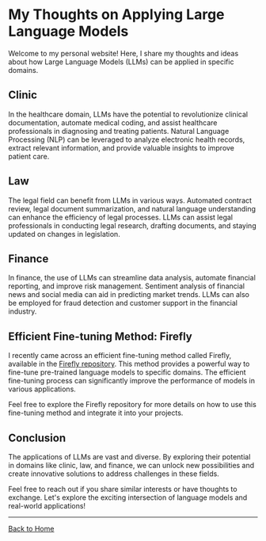 # My Thoughts on Applying Large Language Models

Welcome to my personal website! Here, I share my thoughts and ideas about how Large Language Models (LLMs) can be applied in specific domains.

## Clinic

In the healthcare domain, LLMs have the potential to revolutionize clinical documentation, automate medical coding, and assist healthcare professionals in diagnosing and treating patients. Natural Language Processing (NLP) can be leveraged to analyze electronic health records, extract relevant information, and provide valuable insights to improve patient care.

## Law

The legal field can benefit from LLMs in various ways. Automated contract review, legal document summarization, and natural language understanding can enhance the efficiency of legal processes. LLMs can assist legal professionals in conducting legal research, drafting documents, and staying updated on changes in legislation.

## Finance

In finance, the use of LLMs can streamline data analysis, automate financial reporting, and improve risk management. Sentiment analysis of financial news and social media can aid in predicting market trends. LLMs can also be employed for fraud detection and customer support in the financial industry.

## Efficient Fine-tuning Method: Firefly

I recently came across an efficient fine-tuning method called Firefly, available in the [Firefly repository](https://github.com/yangjianxin1/Firefly). This method provides a powerful way to fine-tune pre-trained language models to specific domains. The efficient fine-tuning process can significantly improve the performance of models in various applications.

Feel free to explore the Firefly repository for more details on how to use this fine-tuning method and integrate it into your projects.

## Conclusion

The applications of LLMs are vast and diverse. By exploring their potential in domains like clinic, law, and finance, we can unlock new possibilities and create innovative solutions to address challenges in these fields.

Feel free to reach out if you share similar interests or have thoughts to exchange. Let's explore the exciting intersection of language models and real-world applications!

---

[Back to Home](index.html)
